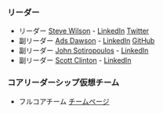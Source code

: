 ### リーダー

- リーダー [Steve Wilson](mailto:steve.wilson@owasp.org) - [LinkedIn](https://www.linkedin.com/in/wilsonsd/) [Twitter](https://twitter.com/virtualsteve)
- 副リーダー [Ads Dawson](mailto:ads.dawson@owasp.org) - [LinkedIn](https://www.linkedin.com/in/adamdawson0/) [GitHub](https://github.com/GangGreenTemperTatum)
- 副リーダー [John Sotiropoulos](mailto:john.sotiropoulos@owasp.org) - [LinkedIn](https://www.linkedin.com/in/jsotiropoulos/)
- 副リーダー [Scott Clinton](mailto:scott.clinton@owasp.org) - [LinkedIn](https://www.linkedin.com/in/scottjclinton/)

### コアリーダーシップ仮想チーム

- フルコアチーム [チームページ](https://github.com/OWASP/www-project-top-10-for-large-language-model-applications/wiki/Core-Team)
